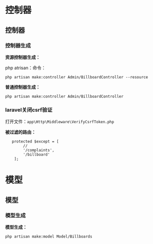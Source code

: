 # 控制器
## 控制器

### 控制器生成

**资源控制器生成：**

php atrisan：命令：

    php artisan make:controller Admin/BillboardController --resource
    
**普通控制器生成：**

    php artisan make:controller Admin/BillboardController

### laravel关闭csrf验证
打开文件：`app\Http\Middleware\VerifyCsrfToken.php`

**被过滤的路由：**

       protected $except = [
            //
            '/complaints',
            '/billboard'
        ];

# 模型

## 模型

### 模型生成

**模型生成：**

    php artisan make:model Model/Billboards
